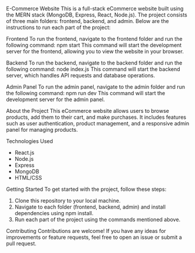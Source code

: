 
E-Commerce Website
This is a full-stack eCommerce website built using the MERN stack (MongoDB, Express, React, Node.js). The project consists of three main folders: frontend, backend, and admin. Below are the instructions to run each part of the project:

Frontend
To run the frontend, navigate to the frontend folder and run the following command:
npm start
This command will start the development server for the frontend, allowing you to view the website in your browser.

Backend
To run the backend, navigate to the backend folder and run the following command:
node index.js
This command will start the backend server, which handles API requests and database operations.

Admin Panel
To run the admin panel, navigate to the admin folder and run the following command:
npm run dev
This command will start the development server for the admin panel.

About the Project
This eCommerce website allows users to browse products, add them to their cart, and make purchases. It includes features such as user authentication, product management, and a responsive admin panel for managing products.

Technologies Used
* React.js
* Node.js
* Express
* MongoDB
* HTML/CSS


Getting Started
To get started with the project, follow these steps:

1. Clone this repository to your local machine.
2. Navigate to each folder (frontend, backend, admin) and install dependencies using npm install.
3. Run each part of the project using the commands mentioned above.

Contributing
Contributions are welcome! If you have any ideas for improvements or feature requests, feel free to open an issue or submit a pull request.
